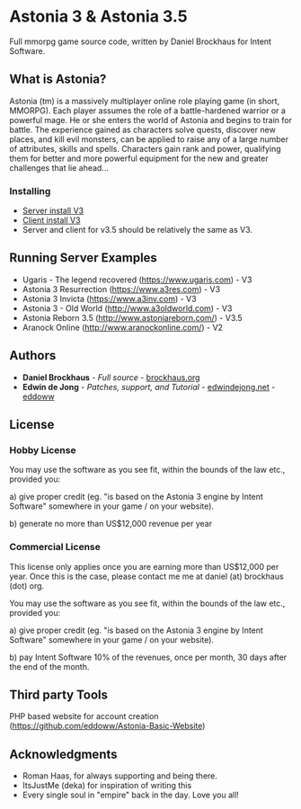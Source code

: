 # Astonia 3 & Astonia 3.5
Full mmorpg game source code, written by Daniel Brockhaus for Intent Software.

## What is Astonia?

Astonia (tm) is a massively multiplayer online role playing game (in short, MMORPG). Each player assumes the role of a battle-hardened warrior or a powerful mage. He or she enters the world of Astonia and begins to train for battle. The experience gained as characters solve quests, discover new places, and kill evil monsters, can be applied to raise any of a large number of attributes, skills and spells. Characters gain rank and power, qualifying them for better and more powerful equipment for the new and greater challenges that lie ahead...

### Installing

* [Server install V3](Astonia_3_Server/readme.md)
* [Client install V3](Astonia_3_Client/readme.md)
* Server and client for v3.5 should be relatively the same as V3.


## Running Server Examples
* Ugaris - The legend recovered (https://www.ugaris.com) - V3
* Astonia 3 Resurrection (https://www.a3res.com) - V3
* Astonia 3 Invicta (https://www.a3inv.com) - V3
* Astonia 3 - Old World (http://www.a3oldworld.com) - V3
* Astonia Reborn 3.5 (http://www.astoniareborn.com/) - V3.5
* Aranock Online (http://www.aranockonline.com/) - V2
## Authors

* **Daniel Brockhaus** - *Full source* - [brockhaus.org](https://brockhous.org)
* **Edwin de Jong** - *Patches, support, and Tutorial* - [edwindejong.net](https://edwindejong.net) - [eddoww](https://github.com/eddoww)

## License

### Hobby License
You may use the software as you see fit, within the bounds of the law etc., provided you:

a) give proper credit (eg. "is based on the Astonia 3 engine by Intent Software" somewhere in your game / on your website).

b) generate no more than US$12,000 revenue per year

### Commercial License
This license only applies once you are earning more than US$12,000 per year. Once this is the case, please contact me me at daniel (at) brockhaus (dot) org.

You may use the software as you see fit, within the bounds of the law etc., provided you:

a) give proper credit (eg. "is based on the Astonia 3 engine by Intent Software" somewhere in your game / on your website).

b) pay Intent Software 10% of the revenues, once per month, 30 days after the end of the month.

## Third party Tools

PHP based website for account creation (https://github.com/eddoww/Astonia-Basic-Website)
## Acknowledgments

* Roman Haas, for always supporting and being there.
* ItsJustMe (deka) for inspiration of writing this
* Every single soul in "empire" back in the day. Love you all!
